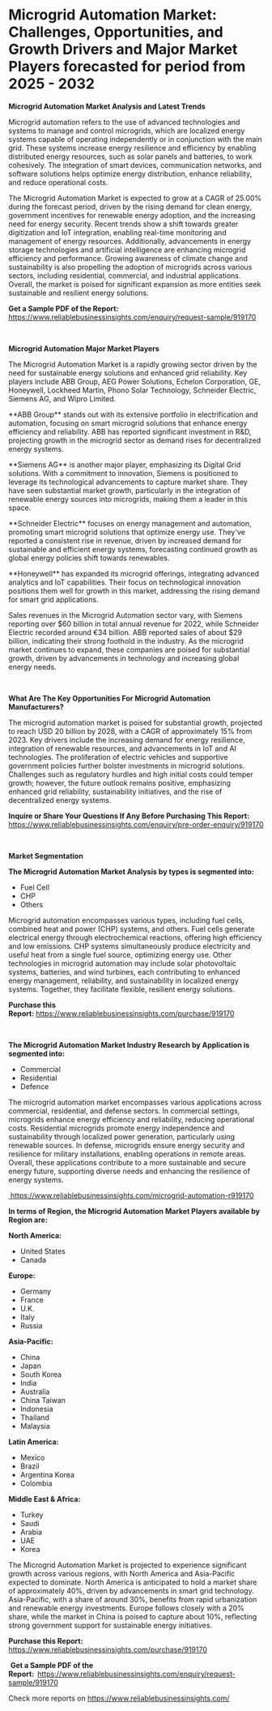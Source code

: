 <p><h1>Microgrid Automation Market: Challenges, Opportunities, and Growth Drivers and Major Market Players forecasted for period from 2025 - 2032</h1></p><p><strong>Microgrid Automation Market Analysis and Latest Trends</strong></p>
<p><p>Microgrid automation refers to the use of advanced technologies and systems to manage and control microgrids, which are localized energy systems capable of operating independently or in conjunction with the main grid. These systems increase energy resilience and efficiency by enabling distributed energy resources, such as solar panels and batteries, to work cohesively. The integration of smart devices, communication networks, and software solutions helps optimize energy distribution, enhance reliability, and reduce operational costs.</p><p>The Microgrid Automation Market is expected to grow at a CAGR of 25.00% during the forecast period, driven by the rising demand for clean energy, government incentives for renewable energy adoption, and the increasing need for energy security. Recent trends show a shift towards greater digitization and IoT integration, enabling real-time monitoring and management of energy resources. Additionally, advancements in energy storage technologies and artificial intelligence are enhancing microgrid efficiency and performance. Growing awareness of climate change and sustainability is also propelling the adoption of microgrids across various sectors, including residential, commercial, and industrial applications. Overall, the market is poised for significant expansion as more entities seek sustainable and resilient energy solutions.</p></p>
<p><strong>Get a Sample PDF of the Report:&nbsp;</strong> <a href="https://www.reliablebusinessinsights.com/enquiry/request-sample/919170?utm_campaign=2440&utm_medium=2&utm_source=Github&utm_content=ia&utm_term=07042025&utm_id=microgrid-automation">https://www.reliablebusinessinsights.com/enquiry/request-sample/919170</a></p>
<p>&nbsp;</p>
<p><strong>Microgrid Automation Major Market Players</strong></p>
<p><p>The Microgrid Automation Market is a rapidly growing sector driven by the need for sustainable energy solutions and enhanced grid reliability. Key players include ABB Group, AEG Power Solutions, Echelon Corporation, GE, Honeywell, Lockheed Martin, Phono Solar Technology, Schneider Electric, Siemens AG, and Wipro Limited.</p><p>**ABB Group** stands out with its extensive portfolio in electrification and automation, focusing on smart microgrid solutions that enhance energy efficiency and reliability. ABB has reported significant investment in R&D, projecting growth in the microgrid sector as demand rises for decentralized energy systems.</p><p>**Siemens AG** is another major player, emphasizing its Digital Grid solutions. With a commitment to innovation, Siemens is positioned to leverage its technological advancements to capture market share. They have seen substantial market growth, particularly in the integration of renewable energy sources into microgrids, making them a leader in this space.</p><p>**Schneider Electric** focuses on energy management and automation, promoting smart microgrid solutions that optimize energy use. They've reported a consistent rise in revenue, driven by increased demand for sustainable and efficient energy systems, forecasting continued growth as global energy policies shift towards renewables.</p><p>**Honeywell** has expanded its microgrid offerings, integrating advanced analytics and IoT capabilities. Their focus on technological innovation positions them well for growth in this market, addressing the rising demand for smart grid applications.</p><p>Sales revenues in the Microgrid Automation sector vary, with Siemens reporting over $60 billion in total annual revenue for 2022, while Schneider Electric recorded around €34 billion. ABB reported sales of about $29 billion, indicating their strong foothold in the industry. As the microgrid market continues to expand, these companies are poised for substantial growth, driven by advancements in technology and increasing global energy needs.</p></p>
<p>&nbsp;</p>
<p><strong>What Are The Key Opportunities For Microgrid Automation Manufacturers?</strong></p>
<p><p>The microgrid automation market is poised for substantial growth, projected to reach USD 20 billion by 2028, with a CAGR of approximately 15% from 2023. Key drivers include the increasing demand for energy resilience, integration of renewable resources, and advancements in IoT and AI technologies. The proliferation of electric vehicles and supportive government policies further bolster investments in microgrid solutions. Challenges such as regulatory hurdles and high initial costs could temper growth; however, the future outlook remains positive, emphasizing enhanced grid reliability, sustainability initiatives, and the rise of decentralized energy systems.</p></p>
<p><strong>Inquire or Share Your Questions If Any Before Purchasing This Report:</strong> <a href="https://www.reliablebusinessinsights.com/enquiry/pre-order-enquiry/919170?utm_campaign=2440&utm_medium=2&utm_source=Github&utm_content=ia&utm_term=07042025&utm_id=microgrid-automation">https://www.reliablebusinessinsights.com/enquiry/pre-order-enquiry/919170</a></p>
<p>&nbsp;</p>
<p><strong>Market Segmentation</strong></p>
<p><strong>The Microgrid Automation Market Analysis by types is segmented into:</strong></p>
<p><ul><li>Fuel Cell</li><li>CHP</li><li>Others</li></ul></p>
<p><p>Microgrid automation encompasses various types, including fuel cells, combined heat and power (CHP) systems, and others. Fuel cells generate electrical energy through electrochemical reactions, offering high efficiency and low emissions. CHP systems simultaneously produce electricity and useful heat from a single fuel source, optimizing energy use. Other technologies in microgrid automation may include solar photovoltaic systems, batteries, and wind turbines, each contributing to enhanced energy management, reliability, and sustainability in localized energy systems. Together, they facilitate flexible, resilient energy solutions.</p></p>
<p><strong>Purchase this Report:&nbsp;</strong><a href="https://www.reliablebusinessinsights.com/purchase/919170?utm_campaign=2440&utm_medium=2&utm_source=Github&utm_content=ia&utm_term=07042025&utm_id=microgrid-automation">https://www.reliablebusinessinsights.com/purchase/919170</a></p>
<p>&nbsp;</p>
<p><strong>The Microgrid Automation Market Industry Research by Application is segmented into:</strong></p>
<p><ul><li>Commercial</li><li>Residential</li><li>Defence</li></ul></p>
<p><p>The microgrid automation market encompasses various applications across commercial, residential, and defense sectors. In commercial settings, microgrids enhance energy efficiency and reliability, reducing operational costs. Residential microgrids promote energy independence and sustainability through localized power generation, particularly using renewable sources. In defense, microgrids ensure energy security and resilience for military installations, enabling operations in remote areas. Overall, these applications contribute to a more sustainable and secure energy future, supporting diverse needs and enhancing the resilience of energy systems.</p></p>
<p><a href="https://www.reliablebusinessinsights.com/microgrid-automation-r919170?utm_campaign=2440&utm_medium=2&utm_source=Github&utm_content=ia&utm_term=07042025&utm_id=microgrid-automation">&nbsp;https://www.reliablebusinessinsights.com/microgrid-automation-r919170</a></p>
<p><strong>In terms of Region, the Microgrid Automation Market Players available by Region are:</strong></p>
<p>
    <p> <strong> North America: </strong>
        <ul>
            <li>United States</li>
            <li>Canada</li>
        </ul>
        </p> 
    <p> <strong> Europe: </strong>
        <ul>
            <li>Germany</li>
            <li>France</li>
            <li>U.K.</li>
            <li>Italy</li>
            <li>Russia</li>
        </ul>
        </p> 
    <p> <strong> Asia-Pacific: </strong>
        <ul>
            <li>China</li>
            <li>Japan</li>
            <li>South Korea</li>
            <li>India</li>
            <li>Australia</li>
            <li>China Taiwan</li>
            <li>Indonesia</li>
            <li>Thailand</li>
            <li>Malaysia</li>
        </ul>
        </p> 
    <p> <strong> Latin America: </strong>
        <ul>
            <li>Mexico</li>
            <li>Brazil</li>
            <li>Argentina Korea</li>
            <li>Colombia</li>
        </ul>
        </p> 
    <p> <strong> Middle East & Africa: </strong>
        <ul>
            <li>Turkey</li>
            <li>Saudi</li>
            <li>Arabia</li>
            <li>UAE</li>
            <li>Korea</li>
        </ul>
    </p>
    </p>
<p><p>The Microgrid Automation Market is projected to experience significant growth across various regions, with North America and Asia-Pacific expected to dominate. North America is anticipated to hold a market share of approximately 40%, driven by advancements in smart grid technology. Asia-Pacific, with a share of around 30%, benefits from rapid urbanization and renewable energy investments. Europe follows closely with a 20% share, while the market in China is poised to capture about 10%, reflecting strong government support for sustainable energy initiatives.</p></p>
<p><strong>Purchase this Report: </strong><a href="https://www.reliablebusinessinsights.com/purchase/919170?utm_campaign=2440&utm_medium=2&utm_source=Github&utm_content=ia&utm_term=07042025&utm_id=microgrid-automation">https://www.reliablebusinessinsights.com/purchase/919170</a></p>
<p>&nbsp;<strong>Get a Sample PDF of the Report:&nbsp;&nbsp;</strong><a href="https://www.reliablebusinessinsights.com/enquiry/request-sample/919170?utm_campaign=2440&utm_medium=2&utm_source=Github&utm_content=ia&utm_term=07042025&utm_id=microgrid-automation">https://www.reliablebusinessinsights.com/enquiry/request-sample/919170</a></p>
<p><strong></strong></p>
<p>Check more reports on <a href="https://www.reliablebusinessinsights.com/?utm_campaign=2440&utm_medium=2&utm_source=Github&utm_content=ia&utm_term=07042025&utm_id=microgrid-automation">https://www.reliablebusinessinsights.com/</a></p>